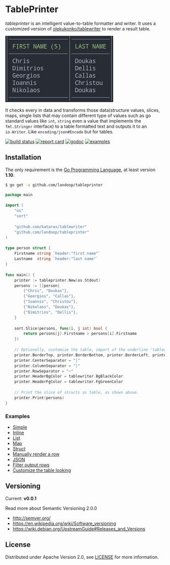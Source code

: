 # TablePrinter

_tableprinter_ is an intelligent value-to-table formatter and writer. It uses a customized version of [olekukonko/tablewriter](https://github.com/kataras/tablewriter) to render a result table.

![](color.png)

It checks every in data and transforms those data(structure values, slices, maps, single lists that may contain different type of values such as go standard values like `int`, `string` even a value that implements the `fmt.Stringer` interface) to a table formatted text and outputs it to an `io.Writer`. Like `encoding/json#Encode` but for tables.

[![build status](https://img.shields.io/travis/Landoop/tableprinter/master.svg?style=flat-square)](https://travis-ci.org/Landoop/tableprinter) [![report card](https://img.shields.io/badge/report%20card-a%2B-ff3333.svg?style=flat-square)](http://goreportcard.com/report/Landoop/tableprinter) [![godoc](https://img.shields.io/badge/godoc%20-reference-0077b3.svg?style=flat-square)](https://godoc.org/github.com/Landoop/tableprinter)
[![examples](https://img.shields.io/badge/learn%20by-examples-0c77e3.svg?style=flat-square)](https://github.com/Landoop/tableprinter/tree/master/_examples)

## Installation

The only requirement is the [Go Programming Language](https://golang.org/dl), at least version **1.10**.

```sh
$ go get -u github.com/landoop/tableprinter
```

```go
package main

import (
    "os"
    "sort"

    "github.com/kataras/tablewriter"
    "github.com/landoop/tableprinter"
)

type person struct {
    Firstname string `header:"first name"`
    Lastname  string `header:"last name"`
}

func main() {
    printer := tableprinter.New(os.Stdout)
    persons := []person{
        {"Chris", "Doukas"},
        {"Georgios", "Callas"},
        {"Ioannis", "Christou"},
        {"Nikolaos", "Doukas"},
        {"Dimitrios", "Dellis"},
    }

    sort.Slice(persons, func(i, j int) bool {
        return persons[j].Firstname > persons[i].Firstname
    })

    // Optionally, customize the table, import of the underline 'tablewriter' package is required for that.
    printer.BorderTop, printer.BorderBottom, printer.BorderLeft, printer.BorderRight = true, true, true, true
    printer.CenterSeparator = "│"
    printer.ColumnSeparator = "│"
    printer.RowSeparator = "─"
    printer.HeaderBgColor = tablewriter.BgBlackColor
    printer.HeaderFgColor = tablewriter.FgGreenColor

    // Print the slice of structs as table, as shown above.
    printer.Print(persons)
}
```

### Examples

* [Simple](/_examples/1_basic/main.go)
* [Inline](/_examples/2_inline/main.go)
* [List](/_examples/3_list/main.go)
* [Map](/_examples/4_map/main.go)
* [Struct](/_examples/5_struct/main.go)
* [Manually render a row](/_examples/6_custom_render_row/main.go)
* [JSON](/_examples/7_json_bytes/main.go)
* [Filter output rows](/_examples/8_filters/main.go)
* [Customize the table looking](/_examples/9_customize/main.go)

## Versioning

Current: **v0.0.1**

Read more about Semantic Versioning 2.0.0

- http://semver.org/
- https://en.wikipedia.org/wiki/Software_versioning
- https://wiki.debian.org/UpstreamGuide#Releases_and_Versions

## License

Distributed under Apache Version 2.0, see [LICENSE](LICENSE) for more information.